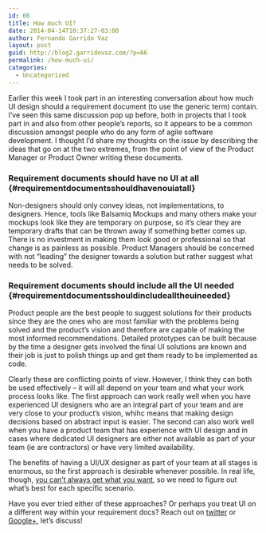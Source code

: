```yaml
---
id: 66
title: How much UI?
date: 2014-04-14T10:37:27-03:00
author: Fernando Garrido Vaz
layout: post
guid: http://blog2.garridovaz.com/?p=66
permalink: /how-much-ui/
categories:
  - Uncategorized
---
```

Earlier this week I took part in an interesting conversation about how much UI design should a requirement document (to use the generic term) contain. I&#8217;ve seen this same discussion pop up before, both in projects that I took part in and also from other people&#8217;s reports, so it appears to be a common discussion amongst people who do any form of agile software development. I thought I&#8217;d share my thoughts on the issue by describing the ideas that go on at the two extremes, from the point of view of the Product Manager or Product Owner writing these documents.

### Requirement documents should have no UI at all {#requirementdocumentsshouldhavenouiatall}

Non-designers should only convey ideas, not implementations, to designers. Hence, tools like Balsamiq Mockups and many others make your mockups look like they are temporary on purpose, so it’s clear they are temporary drafts that can be thrown away if something better comes up. There is no investment in making them look good or professional so that change is as painless as possible. Product Managers should be concerned with not “leading” the designer towards a solution but rather suggest what needs to be solved.

### Requirement documents should include all the UI needed {#requirementdocumentsshouldincludealltheuineeded}

Product people are the best people to suggest solutions for their products since they are the ones who are most familiar with the problems being solved and the product’s vision and therefore are capable of making the most informed recommendations. Detailed prototypes can be built because by the time a designer gets involved the final UI solutions are known and their job is just to polish things up and get them ready to be implemented as code.

Clearly these are conflicting points of view. However, I think they can both be used effectively &#8211; it will all depend on your team and what your work process looks like. The first approach can work really well when you have experienced UI designers who are an integral part of your team and are very close to your product&#8217;s vision, whihc means that making design decisions based on abstract input is easier. The second can also work well when you have a product team that has experience with UI design and in cases where dedicated UI designers are either not available as part of your team (ie are contractors) or have very limited availability. 

The benefits of having a UI/UX designer as part of your team at all stages is enormous, so the first approach is desirable whenever possible. In real life, though, [you can&#8217;t always get what you want](http://rd.io/x/QRSrKzcXCcc/), so we need to figure out what&#8217;s best for each specific scenario.

Have you ever tried either of these approaches? Or perhaps you treat UI on a different way within your requirement docs? Reach out on [twitter](http://www.twitter.com/garrido) or [Google+](https://plus.google.com/u/1/+FernandoGarridoVaz), let&#8217;s discuss!